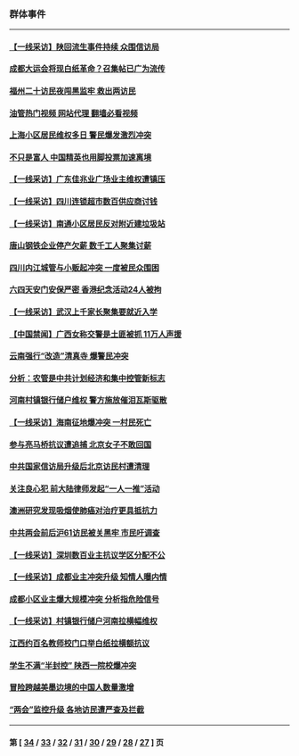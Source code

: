 ### 群体事件
---
#### [【一线采访】陕回流生事件持续 众围信访局](../../pages/ncid279/n14040242.md?07250445) 
#### [成都大运会将现白纸革命？召集帖已广为流传](../../pages/ncid279/n14033119.md?07250445) 
#### [福州二十访民夜闯黑监牢 救出两访民](../../pages/ncid279/n14031617.md?07250445) 
#### [油管热门视频 网站代理 翻墙必看视频](http://138.2.39.72:81/youtube.html?epic-marker?07250445)
#### [上海小区居民维权多日 警民爆发激烈冲突](../../pages/ncid279/n14029221.md?07250445) 
#### [不只是富人 中国精英也用脚投票加速离境](../../pages/ncid279/n14029086.md?07250445) 
#### [【一线采访】广东佳兆业广场业主维权遭镇压](../../pages/ncid279/n14028175.md?07250445) 
#### [【一线采访】四川连锁超市数百供应商讨钱](../../pages/ncid279/n14025102.md?07250445) 
#### [【一线采访】南通小区居民反对附近建垃圾站](../../pages/ncid279/n14021690.md?07250445) 
#### [唐山钢铁企业停产欠薪 数千工人聚集讨薪](../../pages/ncid279/n14017404.md?07250445) 
#### [四川内江城管与小贩起冲突 一度被民众围困](../../pages/ncid279/n14015922.md?07250445) 
#### [六四天安门安保严密 香港纪念活动24人被拘](../../pages/ncid279/n14009800.md?07250445) 
#### [【一线采访】武汉上千家长聚集要就近入学](../../pages/ncid279/n14009497.md?07250445) 
#### [【中国禁闻】广西女称交警是土匪被抓 11万人声援](../../pages/ncid279/n14006869.md?07250445) 
#### [云南强行“改造”清真寺 爆警民冲突](../../pages/ncid279/n14005561.md?07250445) 
#### [分析：农管是中共计划经济和集中控管新标志](../../pages/ncid279/n14000665.md?07250445) 
#### [河南村镇银行储户维权 警方施放催泪瓦斯驱散](../../pages/ncid279/n13998750.md?07250445) 
#### [【一线采访】海南征地爆冲突 一村民死亡](../../pages/ncid279/n13989137.md?07250445) 
#### [参与亮马桥抗议遭追捕 北京女子不敢回国](../../pages/ncid279/n13985420.md?07250445) 
#### [中共国家信访局升级后北京访民村遭清理](../../pages/ncid279/n13984826.md?07250445) 
#### [关注良心犯 前大陆律师发起“一人一推”活动](../../pages/ncid279/n13980524.md?07250445) 
#### [澳洲研究发现吸烟使肺癌对治疗更具抵抗力](../../pages/ncid279/n13977762.md?07250445) 
#### [中共两会前后沪61访民被关黑牢 市民吁调查](../../pages/ncid279/n13976054.md?07250445) 
#### [【一线采访】深圳数百业主抗议学区分配不公](../../pages/ncid279/n13976680.md?07250445) 
#### [【一线采访】成都业主冲突升级 知情人曝内情](../../pages/ncid279/n13965289.md?07250445) 
#### [成都小区业主爆大规模冲突 分析指危险信号](../../pages/ncid279/n13964520.md?07250445) 
#### [【一线采访】村镇银行储户河南拉横幅维权](../../pages/ncid279/n13964555.md?07250445) 
#### [江西约百名教师校门口举白纸拉横额抗议](../../pages/ncid279/n13958579.md?07250445) 
#### [学生不满“半封控” 陕西一院校爆冲突](../../pages/ncid279/n13946647.md?07250445) 
#### [冒险跨越美墨边境的中国人数量激增](../../pages/ncid279/n13946742.md?07250445) 
#### [“两会”监控升级 各地访民遭严查及拦截](../../pages/ncid279/n13942702.md?07250445) 

---
#### 第 [ [34](./34.md?07250445) / [33](./33.md?07250445) / [32](./32.md?07250445) / [31](./31.md?07250445) / [30](./30.md?07250445) / [29](./29.md?07250445) / [28](./28.md?07250445) / [27](./27.md?07250445) ] 页
